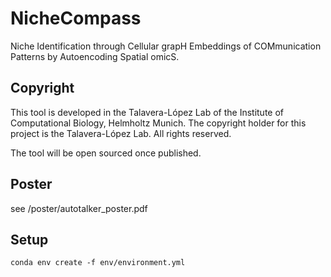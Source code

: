 # NicheCompass
Niche Identification through Cellular grapH Embeddings of COMmunication Patterns by Autoencoding Spatial omicS.

## Copyright
This tool is developed in the Talavera-López Lab of the Institute of Computational Biology, Helmholtz Munich. The copyright holder for this project is the Talavera-López Lab. All rights reserved.

The tool will be open sourced once published.

## Poster
see /poster/autotalker_poster.pdf

## Setup
```conda env create -f env/environment.yml```
